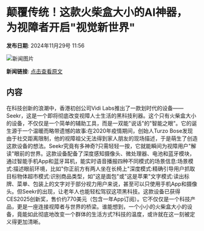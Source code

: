# 颠覆传统！这款火柴盒大小的AI神器，为视障者开启"视觉新世界"

**发布日期**: 2024年11月29号 11:56

![新闻图片](https://upload.chinaz.com/2024/1129/6386847819184277969703211.png)

**新闻链接**: [点击查看原文](https://www.aibase.com/zh/news/13587)

## 内容

在科技创新的浪潮中，香港初创公司Vidi Labs推出了一款划时代的设备——Seekr，这是一个即将彻底改变视障人士生活的黑科技利器。这个只有火柴盒大小的设备，不仅仅是一个简单的辅助工具，而是一双能"说话"的"智能之眼"。它的诞生源于一个温暖而略带遗憾的故事:在2020年疫情期间，创始人Turzo Bose发现由于社交距离限制，他的视障祖父无法得到家人朋友的现场描述，于是萌生了创造这款设备的想法。Seekr究竟有多神奇?只需轻轻一按，它就能瞬间为视障用户"解读"眼前的世界。这款设备配备了深度感知摄像头、微处理器、电池和蓝牙模块，通过智能手机App和蓝牙耳机，能实时语音播报四种不同模式的场景信息:场景模式:描述眼前环境，比如"你正前方有两人坐在长椅上"深度模式:精确引导用户抓取目标物体超市模式:识别商品类型，如"这是面包"或"这是苹果"文字模式:读出标牌、菜单、包装上的文字对于部分视力用户来说，甚至可以只使用手机App和摄像头。但Seekr的出现，让老年人也能轻松驾驭这项黑科技。这款设备已获得CES2025创新奖，售价约770美元（包含一年App订阅）。它不仅仅是一个科技产品，更是一座连接视障者与世界的桥梁。谁能想到，一个小小的火柴盒大小的设备，竟能如此彻底地改变一个群体的生活方式?科技的温度，或许就在这一刻被定义得更加清晰。

